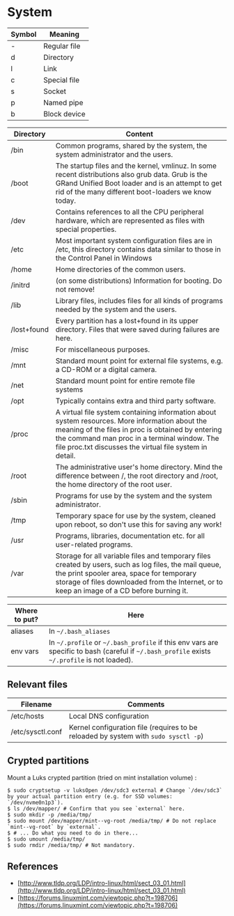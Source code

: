 System
======

Symbol|Meaning
------|-------
-|Regular file
d|Directory
l|Link
c|Special file
s|Socket
p|Named pipe
b|Block device

Directory|Content
---------|-------
/bin|Common programs, shared by the system, the system administrator and the users.
/boot|The startup files and the kernel, vmlinuz. In some recent distributions also grub data. Grub is the GRand Unified Boot loader and is an attempt to get rid of the many different boot-loaders we know today.
/dev|Contains references to all the CPU peripheral hardware, which are represented as files with special properties.
/etc|Most important system configuration files are in /etc, this directory contains data similar to those in the Control Panel in Windows
/home|Home directories of the common users.
/initrd|(on some distributions) Information for booting. Do not remove!
/lib|Library files, includes files for all kinds of programs needed by the system and the users.
/lost+found|Every partition has a lost+found in its upper directory. Files that were saved during failures are here.
/misc|For miscellaneous purposes.
/mnt|Standard mount point for external file systems, e.g. a CD-ROM or a digital camera.
/net|Standard mount point for entire remote file systems
/opt|Typically contains extra and third party software.
/proc|A virtual file system containing information about system resources. More information about the meaning of the files in proc is obtained by entering the command man proc in a terminal window. The file proc.txt discusses the virtual file system in detail.
/root|The administrative user's home directory. Mind the difference between /, the root directory and /root, the home directory of the root user.
/sbin|Programs for use by the system and the system administrator.
/tmp|Temporary space for use by the system, cleaned upon reboot, so don't use this for saving any work!
/usr|Programs, libraries, documentation etc. for all user-related programs.
/var|Storage for all variable files and temporary files created by users, such as log files, the mail queue, the print spooler area, space for temporary storage of files downloaded from the Internet, or to keep an image of a CD before burning it.

Where to put?|Here
-------------|----
aliases|In `~/.bash_aliases`
env vars|In `~/.profile` or `~/.bash_profile` if this env vars are specific to bash (careful if `~/.bash_profile` exists `~/.profile` is not loaded).

## Relevant files

Filename|Comments
--------|--------
/etc/hosts|Local DNS configuration
/etc/sysctl.conf|Kernel configuration file (requires to be reloaded by system with `sudo sysctl -p`)

## Crypted partitions
Mount a Luks crypted partition (tried on mint installation volume) :
```
$ sudo cryptsetup -v luksOpen /dev/sdc3 external # Change `/dev/sdc3` by your actual partition entry (e.g. for SSD volumes: `/dev/nvme0n1p3`).
$ ls /dev/mapper/ # Confirm that you see `external` here.
$ sudo mkdir -p /media/tmp/
$ sudo mount /dev/mapper/mint--vg-root /media/tmp/ # Do not replace `mint--vg-root` by `external`.
$ # ... Do what you need to do in there...
$ sudo umount /media/tmp/
$ sudo rmdir /media/tmp/ # Not mandatory.
```

## References
- [http://www.tldp.org/LDP/intro-linux/html/sect_03_01.html](http://www.tldp.org/LDP/intro-linux/html/sect_03_01.html)
- [https://forums.linuxmint.com/viewtopic.php?t=198706](https://forums.linuxmint.com/viewtopic.php?t=198706)
